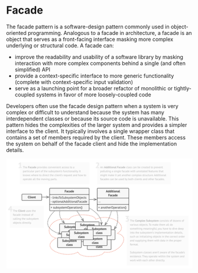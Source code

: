 # Facade

The facade pattern is a software-design pattern commonly used in object-oriented programming.
Analogous to a facade in architecture, a facade is an object that serves as a front-facing interface masking more
complex underlying or structural code. A facade can:

- improve the readability and usability of a software library by masking interaction with more complex components behind a
single (and often simplified) API 
- provide a context-specific interface to more generic functionality (complete with
context-specific input validation)
- serve as a launching point for a broader refactor of monolithic or tightly-coupled systems in favor of more
loosely-coupled code 

Developers often use the facade design pattern when a system is very complex or difficult to
understand because the system has many interdependent classes or because its source code is unavailable. This pattern
hides the complexities of the larger system and provides a simpler interface to the client. It typically involves a
single wrapper class that contains a set of members required by the client. These members access the system on behalf of
the facade client and hide the implementation details.

![Facade structure](docs/facade.png)
